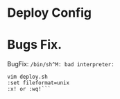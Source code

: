 # Deploy Config

# Bugs Fix.
BugFix:
```/bin/sh^M: bad interpreter:```
```Solve:
vim deploy.sh
:set fileformat=unix
:x! or :wq!```
